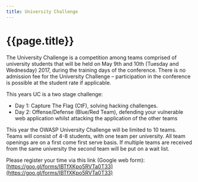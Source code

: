 ```yaml
---
title: University Challenge
---
```


# {{page.title}}

The University Challenge is a competition among teams comprised of university students that will be held on May 9th and 10th (Tuesday and Wednesday) 2017, during the training days of the conference. There is no admission fee for the University Challenge – participation in the conference is possible at the student rate if applicable.

This years UC is a two stage challenge:

* Day 1: Capture The Flag (CtF), solving hacking challenges.
* Day 2: Offense/Defense (Blue/Red Team), defending your vulnerable web application whilst attacking the application of the other teams

This year the OWASP University Challenge will be limited to 10 teams. Teams will consist of 4-8 students, with one team per university. All team openings are on a first come first serve basis. If multiple teams are received from the same university the second team will be put on a wait list.

Please register your time via this link (Google web form):  
[https://goo.gl/forms/IBTfXKpo5RVTa0T33](https://goo.gl/forms/IBTfXKpo5RVTa0T33)